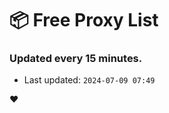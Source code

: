 # :package: Free Proxy List
### Updated every 15 minutes.

- Last updated: `2024-07-09 07:49`

:heart:
